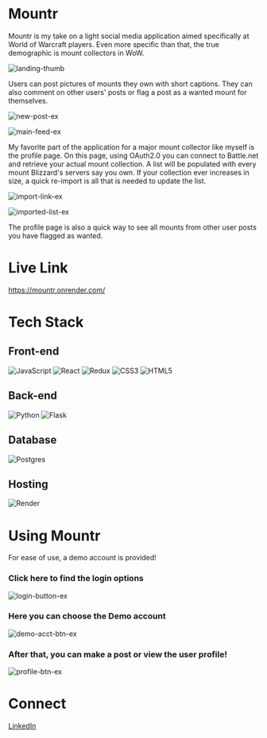 # Mountr

Mountr is my take on a light social media application aimed specifically at World of Warcraft players. Even more specific than that, the true demographic is mount collectors in WoW.

![landing-thumb](https://github.com/user-attachments/assets/43376524-9bee-48e0-8208-54a002f739bd)

Users can post pictures of mounts they own with short captions. They can also comment on other users' posts or flag a post as a wanted mount for themselves.

![new-post-ex](https://github.com/user-attachments/assets/84b425ad-bf6a-4024-a09f-0c137a7c9af2)

![main-feed-ex](https://github.com/user-attachments/assets/4313e316-d0b2-4448-8782-54816fdd81cd)

My favorite part of the application for a major mount collector like myself is the profile page. On this page, using OAuth2.0 you can connect to Battle.net and retrieve your actual mount collection.
A list will be populated with every mount Blizzard's servers say you own. If your collection ever increases in size, a quick re-import is all that is needed to update the list.

![import-link-ex](https://github.com/user-attachments/assets/5de17e8a-6160-421f-a5aa-74554c326bd7)

![imported-list-ex](https://github.com/user-attachments/assets/8565f337-999d-4f9f-b621-d4aec6d4ff7c)

The profile page is also a quick way to see all mounts from other user posts you have flagged as wanted.

# Live Link

https://mountr.onrender.com/

# Tech Stack

## Front-end

![JavaScript](https://camo.githubusercontent.com/29d02b3669d6450d67e043cf5909e740dcb94c1e2306d88ac48b15b4ec55dc65/68747470733a2f2f696d672e736869656c64732e696f2f62616467652f6a6176617363726970742d2532333332333333302e7376673f7374796c653d666f722d7468652d6261646765266c6f676f3d6a617661736372697074266c6f676f436f6c6f723d253233463744463145)  ![React](https://camo.githubusercontent.com/f93e05694a6f01f2f6a37713a454a942442a5ff2b33083891096a6f7e57842f8/68747470733a2f2f696d672e736869656c64732e696f2f62616467652f72656163742d2532333230323332612e7376673f7374796c653d666f722d7468652d6261646765266c6f676f3d7265616374266c6f676f436f6c6f723d253233363144414642)  ![Redux](https://camo.githubusercontent.com/e295d0d1e6177be7fea7a386b987eb60077135419f901c302c2d1d327528b776/68747470733a2f2f696d672e736869656c64732e696f2f62616467652f72656475782d2532333539336438382e7376673f7374796c653d666f722d7468652d6261646765266c6f676f3d7265647578266c6f676f436f6c6f723d7768697465)  ![CSS3](https://camo.githubusercontent.com/930c71eac967cc5cec61c0aa08ba3719f9cb68e28cdffa63b28b0a31be1663b4/68747470733a2f2f696d672e736869656c64732e696f2f62616467652f637373332d2532333135373242362e7376673f7374796c653d666f722d7468652d6261646765266c6f676f3d63737333266c6f676f436f6c6f723d7768697465)  ![HTML5](https://camo.githubusercontent.com/d4d9d935f85b68223a3514c6a889ea3ed6a77afb5f560c05baa1a1b168077830/68747470733a2f2f696d672e736869656c64732e696f2f62616467652f68746d6c352d2532334533344632362e7376673f7374796c653d666f722d7468652d6261646765266c6f676f3d68746d6c35266c6f676f436f6c6f723d7768697465)

## Back-end

![Python](https://camo.githubusercontent.com/0d0779a129f1dcf6c31613b701fe0646fd4e4d2ed2a7cbd61b27fd5514baa938/68747470733a2f2f696d672e736869656c64732e696f2f62616467652f707974686f6e2d3336373041303f7374796c653d666f722d7468652d6261646765266c6f676f3d707974686f6e266c6f676f436f6c6f723d666664643534)  ![Flask](https://camo.githubusercontent.com/caeca246a36e19149fde4f4bea527bd4b13ef7ed3ed059549d1cde0a5ff4abd8/68747470733a2f2f696d672e736869656c64732e696f2f62616467652f666c61736b2d2532333030302e7376673f7374796c653d666f722d7468652d6261646765266c6f676f3d666c61736b266c6f676f436f6c6f723d7768697465)

## Database

![Postgres](https://camo.githubusercontent.com/544022edf8369d944e68802fc043b0268484709e334d23db2882590aeae296cb/68747470733a2f2f696d672e736869656c64732e696f2f62616467652f706f7374677265732d2532333331363139322e7376673f7374796c653d666f722d7468652d6261646765266c6f676f3d706f737467726573716c266c6f676f436f6c6f723d7768697465)

## Hosting

![Render](https://camo.githubusercontent.com/38f5d68a16df03ed4fc889cdb4f0cbf8aa2bd5151ad2c4bc4d6ef49e5f24c82d/68747470733a2f2f696d672e736869656c64732e696f2f62616467652f52656e6465722d253436453342372e7376673f7374796c653d666f722d7468652d6261646765266c6f676f3d72656e646572266c6f676f436f6c6f723d7768697465)


# Using Mountr

For ease of use, a demo account is provided!


### Click here to find the login options

![login-button-ex](https://github.com/user-attachments/assets/ae7f6e87-2f55-4dd2-914f-ad9c2e1ff450)

### Here you can choose the Demo account

![demo-acct-btn-ex](https://github.com/user-attachments/assets/682cae1b-11a5-4527-aa85-b4eda78c7a75)

### After that, you can make a post or view the user profile!

![profile-btn-ex](https://github.com/user-attachments/assets/b9615a96-c74c-4c57-9978-04473180ad05)



# Connect

[LinkedIn](https://www.linkedin.com/in/docoess/)

